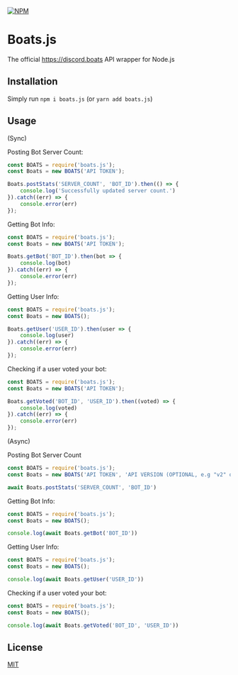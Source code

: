 [![NPM](https://nodei.co/npm/boats.js.png?downloads=true&downloadRank=true&stars=true)](https://nodei.co/npm/boats.js)

# Boats.js
The official https://discord.boats API wrapper for Node.js

## Installation
Simply run `npm i boats.js` (or `yarn add boats.js`)

## Usage
(Sync)

Posting Bot Server Count:
```js
const BOATS = require('boats.js');
const Boats = new BOATS('API TOKEN');

Boats.postStats('SERVER_COUNT', 'BOT_ID').then(() => {
    console.log('Successfully updated server count.')
}).catch((err) => {
    console.error(err)
});
```

Getting Bot Info:
```js
const BOATS = require('boats.js');
const Boats = new BOATS('API TOKEN');

Boats.getBot('BOT_ID').then(bot => {
    console.log(bot)
}).catch((err) => {
    console.error(err)
});
```

Getting User Info:
```js
const BOATS = require('boats.js');
const Boats = new BOATS();

Boats.getUser('USER_ID').then(user => {
    console.log(user)
}).catch((err) => {
    console.error(err)
});
```

Checking if a user voted your bot:
```js
const BOATS = require('boats.js');
const Boats = new BOATS('API TOKEN');

Boats.getVoted('BOT_ID', 'USER_ID').then((voted) => {
    console.log(voted)
}).catch((err) => {
    console.error(err)
});
```

(Async)

Posting Bot Server Count
```js
const BOATS = require('boats.js');
const Boats = new BOATS('API TOKEN', 'API VERSION (OPTIONAL, e.g "v2" or "v1")');

await Boats.postStats('SERVER_COUNT', 'BOT_ID')
```

Getting Bot Info:
```js
const BOATS = require('boats.js');
const Boats = new BOATS();

console.log(await Boats.getBot('BOT_ID'))
```

Getting User Info:
```js
const BOATS = require('boats.js');
const Boats = new BOATS();

console.log(await Boats.getUser('USER_ID'))
```

Checking if a user voted your bot:
```js
const BOATS = require('boats.js');
const Boats = new BOATS();

console.log(await Boats.getVoted('BOT_ID', 'USER_ID'))
```

## License
[MIT](LICENSE)
